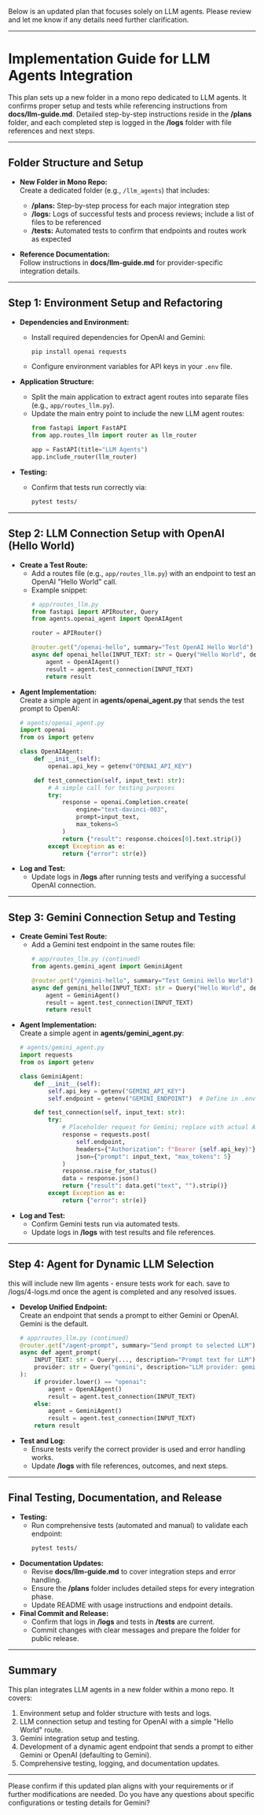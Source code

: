 Below is an updated plan that focuses solely on LLM agents. Please review and let me know if any details need further clarification.

---

# Implementation Guide for LLM Agents Integration

This plan sets up a new folder in a mono repo dedicated to LLM agents. It confirms proper setup and tests while referencing instructions from **docs/llm-guide.md**. Detailed step-by-step instructions reside in the **/plans** folder, and each completed step is logged in the **/logs** folder with file references and next steps.

---

## Folder Structure and Setup

- **New Folder in Mono Repo:**  
  Create a dedicated folder (e.g., `/llm_agents`) that includes:  
  - **/plans:** Step-by-step process for each major integration step  
  - **/logs:** Logs of successful tests and process reviews; include a list of files to be referenced  
  - **/tests:** Automated tests to confirm that endpoints and routes work as expected  

- **Reference Documentation:**  
  Follow instructions in **docs/llm-guide.md** for provider-specific integration details.

---

## Step 1: Environment Setup and Refactoring

- **Dependencies and Environment:**  
  - Install required dependencies for OpenAI and Gemini:  
    ```bash
    pip install openai requests
    ```  
  - Configure environment variables for API keys in your `.env` file.

- **Application Structure:**  
  - Split the main application to extract agent routes into separate files (e.g., `app/routes_llm.py`).  
  - Update the main entry point to include the new LLM agent routes:
    ```python
    from fastapi import FastAPI
    from app.routes_llm import router as llm_router

    app = FastAPI(title="LLM Agents")
    app.include_router(llm_router)
    ```
- **Testing:**  
  - Confirm that tests run correctly via:
    ```bash
    pytest tests/
    ```

---

## Step 2: LLM Connection Setup with OpenAI (Hello World)

- **Create a Test Route:**  
  - Add a routes file (e.g., `app/routes_llm.py`) with an endpoint to test an OpenAI "Hello World" call.
  - Example snippet:
    ```python
    # app/routes_llm.py
    from fastapi import APIRouter, Query
    from agents.openai_agent import OpenAIAgent

    router = APIRouter()

    @router.get("/openai-hello", summary="Test OpenAI Hello World")
    async def openai_hello(INPUT_TEXT: str = Query("Hello World", description="Test text for OpenAI")):
        agent = OpenAIAgent()
        result = agent.test_connection(INPUT_TEXT)
        return result
    ```
- **Agent Implementation:**  
  Create a simple agent in **agents/openai_agent.py** that sends the test prompt to OpenAI:
    ```python
    # agents/openai_agent.py
    import openai
    from os import getenv

    class OpenAIAgent:
        def __init__(self):
            openai.api_key = getenv("OPENAI_API_KEY")

        def test_connection(self, input_text: str):
            # A simple call for testing purposes
            try:
                response = openai.Completion.create(
                    engine="text-davinci-003",
                    prompt=input_text,
                    max_tokens=5
                )
                return {"result": response.choices[0].text.strip()}
            except Exception as e:
                return {"error": str(e)}
    ```
- **Log and Test:**  
  - Update logs in **/logs** after running tests and verifying a successful OpenAI connection.

---

## Step 3: Gemini Connection Setup and Testing

- **Create Gemini Test Route:**  
  - Add a Gemini test endpoint in the same routes file:
    ```python
    # app/routes_llm.py (continued)
    from agents.gemini_agent import GeminiAgent

    @router.get("/gemini-hello", summary="Test Gemini Hello World")
    async def gemini_hello(INPUT_TEXT: str = Query("Hello World", description="Test text for Gemini")):
        agent = GeminiAgent()
        result = agent.test_connection(INPUT_TEXT)
        return result
    ```
- **Agent Implementation:**  
  Create a simple agent in **agents/gemini_agent.py**:
    ```python
    # agents/gemini_agent.py
    import requests
    from os import getenv

    class GeminiAgent:
        def __init__(self):
            self.api_key = getenv("GEMINI_API_KEY")
            self.endpoint = getenv("GEMINI_ENDPOINT")  # Define in .env

        def test_connection(self, input_text: str):
            try:
                # Placeholder request for Gemini; replace with actual API call as per docs/llm-guide.md
                response = requests.post(
                    self.endpoint,
                    headers={"Authorization": f"Bearer {self.api_key}"},
                    json={"prompt": input_text, "max_tokens": 5}
                )
                response.raise_for_status()
                data = response.json()
                return {"result": data.get("text", "").strip()}
            except Exception as e:
                return {"error": str(e)}
    ```
- **Log and Test:**  
  - Confirm Gemini tests run via automated tests.
  - Update logs in **/logs** with test results and file references.

---

## Step 4: Agent for Dynamic LLM Selection

this will include new llm agents - ensure tests work for each.  save to /logs/4-logs.md once the agent is completed and any resolved issues.  

- **Develop Unified Endpoint:**  
  Create an endpoint that sends a prompt to either Gemini or OpenAI. Gemini is the default.
  ```python
  # app/routes_llm.py (continued)
  @router.get("/agent-prompt", summary="Send prompt to selected LLM")
  async def agent_prompt(
      INPUT_TEXT: str = Query(..., description="Prompt text for LLM"),
      provider: str = Query("gemini", description="LLM provider: gemini or openai")
  ):
      if provider.lower() == "openai":
          agent = OpenAIAgent()
          result = agent.test_connection(INPUT_TEXT)
      else:
          agent = GeminiAgent()
          result = agent.test_connection(INPUT_TEXT)
      return result
  ```
- **Test and Log:**  
  - Ensure tests verify the correct provider is used and error handling works.
  - Update **/logs** with file references, outcomes, and next steps.

---

## Final Testing, Documentation, and Release

- **Testing:**  
  - Run comprehensive tests (automated and manual) to validate each endpoint:
    ```bash
    pytest tests/
    ```
- **Documentation Updates:**  
  - Revise **docs/llm-guide.md** to cover integration steps and error handling.
  - Ensure the **/plans** folder includes detailed steps for every integration phase.
  - Update README with usage instructions and endpoint details.
- **Final Commit and Release:**  
  - Confirm that logs in **/logs** and tests in **/tests** are current.
  - Commit changes with clear messages and prepare the folder for public release.

---

## Summary

This plan integrates LLM agents in a new folder within a mono repo. It covers:  
1. Environment setup and folder structure with tests and logs.  
2. LLM connection setup and testing for OpenAI with a simple "Hello World" route.  
3. Gemini integration setup and testing.  
4. Development of a dynamic agent endpoint that sends a prompt to either Gemini or OpenAI (defaulting to Gemini).  
5. Comprehensive testing, logging, and documentation updates.

---

Please confirm if this updated plan aligns with your requirements or if further modifications are needed. Do you have any questions about specific configurations or testing details for Gemini?